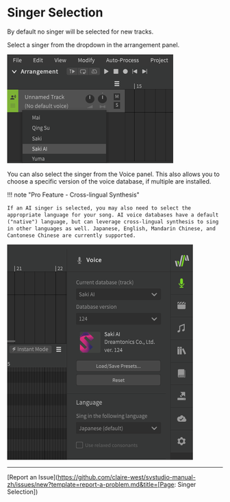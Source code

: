 # Singer Selection

By default no singer will be selected for new tracks.

Select a singer from the dropdown in the arrangement panel.

![The Singer Dropdown](../img/quickstart/singer-dropdown-arrangement.png)

You can also select the singer from the Voice panel. This also allows you to choose a specific version of the voice database, if multiple are installed.

!!! note "Pro Feature - Cross-lingual Synthesis"

    If an AI singer is selected, you may also need to select the appropriate language for your song. AI voice databases have a default ("native") language, but can leverage cross-lingual synthesis to sing in other languages as well. Japanese, English, Mandarin Chinese, and Cantonese Chinese are currently supported.

![The Singer Dropdown](../img/quickstart/singer-dropdown-voice.png)

---

[Report an Issue](https://github.com/claire-west/svstudio-manual-zh/issues/new?template=report-a-problem.md&title=[Page: Singer Selection])
